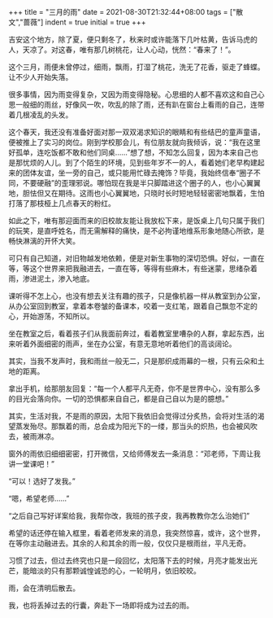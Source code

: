 +++
title = "三月的雨"
date = 2021-08-30T21:32:44+08:00
tags = ["散文","蔷薇"]
indent = true
initial = true
+++

吉安这个地方，除了夏，便只剩冬了，秋来时或许能落下几叶枯黄，告诉马虎的人，天凉了。对这春，唯有那几树桃花，让人心动，恍然：“春来了！”。

<!--more-->
这个三月，雨便未曾停过，细雨，飘雨，打湿了桃花，洗无了花香，驱走了蜂蝶。让不少人开始失落。

很多事情，因为雨变得复杂，又因为雨变得隐秘。心思细的人都不喜欢这和自己心思一般细的雨丝，好像风一吹，吹乱的除了雨，还有趴在窗台上看雨的自己，连带着几根凌乱的头发。

这个春天，我还没有准备好面对那一双双渴求知识的眼睛和有些结巴的童声童语，便被推上了实习的岗位。刚到学校那会儿，有位朋友就向我倾诉，说：“我在这里好孤单，连吃饭都不敢和他们同桌……”想了想，不知怎么回复，因为本来自己也是那忧烦的人儿。到了个陌生的环境，见到些年岁不一的人，看着她们老早构建起来的团体友谊，坐一旁的自己，或只能用忙碌去掩饰？毕竟，我始终信奉“圈子不同，不要硬融”的歪理邪说。哪怕现在我是半只脚踏进这个圈子的人，也小心翼翼地，胆怯但又在期待。这雨也小心翼翼地，只晓时长时短地轻轻密密地飘着，生怕打落了那枝桠上几点春天的粉红。

如此之下，唯有那迎面而来的旧校故友能让我放松下来，是饭桌上几句只属于我们的玩笑，是直呼姓名，而无需解释的痛快，是不必拘谨地维系形象地随心所欲，是畅快淋漓的开怀大笑。

可只有自己知道，对旧物越发地依赖，便是对新生事物的深切恐惧。好似，一直在等，等这个世界来把我融进去，一直在等，等得有些麻木，有些迷蒙，思绪杂着雨，渗进泥土，渗入地底。

课听得不怎上心，也没有想去关注有趣的孩子，只是像机器一样从教室到办公室，从办公室回到教室，拿着本卷皱的备课本，咬着一支红笔，跟着自己飘忽不定的心，开始游荡，不知所以。

坐在教室之后，看着孩子们从我面前奔过，看着教室里嘈杂的人群，拿起东西，出来听着外面细密的雨声，坐在办公室，有意无意地听着他们的高谈阔论。

其实，当我不发声时，我和雨丝一般无二，只是那织成雨幕的一根，只有云朵和土地的距离。

拿出手机，给那朋友回复：“每一个人都平凡无奇，你不是世界中心，没有那么多的目光会落向你。一切的恐惧都来自自己，都是自己自以为是的臆想。”

其实，生活对我，不是雨的原因，太阳下我依旧会觉得过分炙热，会将对生活的渴望蒸发殆尽。那飘着的雨，总会成为阳光下的一缕，那当头的炽热，也会被风吹去，被雨淋凉。

窗外的雨依旧细细密密，打开微信，又给师傅发去一条消息：“邓老师，下周让我讲一堂课吧！”

“可以！选好了发我。”

“嗯，希望老师……”

“之后自己写好详案给我，我帮你改，我班的孩子皮，我再教教你怎么治她们”

希望的话还停在输入框里，看着老师发来的消息，我突然惊喜，或许，这个世界，在等你主动融进去。其余的人和其余的雨一般，仅仅只是根雨丝，平凡无奇。

习惯了过去，但过去终究也只是一段回忆，太阳落下去的时候，月亮才能发出光芒，能暗淡的只有那颗诚惶诚恐的心，一轮明月，依旧皎皎。

雨，会在清明后散去。

我，也将丢掉过去的行囊，奔赴下一场即将成为过去的雨。
